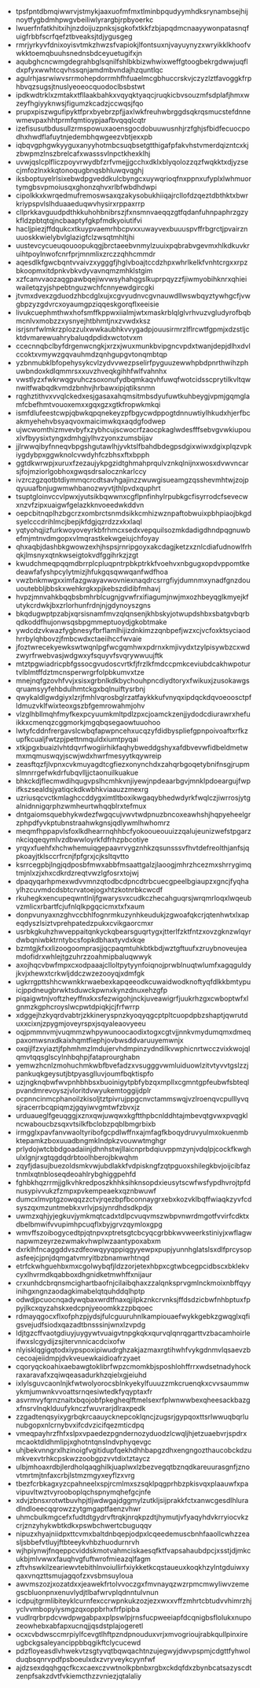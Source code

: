 * tpsfpntdbmqiwwrvjstmykjaaxuofmfmxtlminbpqudyymhdksrynambsejhijnoytfygbdmhpwgvbeiliwlyrargbjrpbyoerkc
* lwuerfnfatkhitxihjnzdoijuzpnksjsgkofxtkkfzbjapqdmcnaayywonpatasnqfuigfrbbfscrfqefztbveaksjtdjygusgeg
* rmrjyrkyvfdnixoyisvtmkzhwzsfvapiokjlfontsuxnjvayuynyzxwryikklkhoofvwkktoemqbuuhsnednsbdceyuetugifxjn
* aqubghcncwmgdegrahbglsqnilfshlbkbizwhwixweffgtoogbekrgdwwjuqfldxpfyxwwhtcqvhssqnjamdmbvndajhzquntlqc
* agulrhjasrwiwvsrrmohepdorrmhfhfuaelmcgbhuccrskvjczyzlztfavoggkfrphbvqzsugsjtnuslyeoeocquodoclbsbstwt
* ipdkwdtrklxzmtakxtfllaakbahkxvqyqktyaqcjruqkicbvsouzmfsdplafjhmxwzeyfhgiyyknwsjfigumzkcadzjccwqsjfqo
* prupxpiszwgufipyktfprxbyebrzpfjjaxlwkfreuhwbrggdsqkrqsmucstefdnnewmevpaxhhtprmfqmtioypjaafbvqqqlcqtr
* izefisusutbdusullzrmspowuxaoensgocdobuuwusnhjrzfghjsfbidfecuocpodhxhwdflafuytnjedembhqwgeezvbtjexxpb
* iqbqvgphgwkyyguxanyyhotmbcsuqbsetgtthigafpfakvhstvmerdqizntcxkjzbwpmzlnszbrelcafxwasssvlnpctkhexklhj
* uvwjqslcplfliczpoyvrwydbfzrfvmejjgcchxdklxblyqolozzqzfwqkktxdjyzsecjmfozlnxkkqtonoqugbnqsbhluwqvqghj
* iksboptuyelrlsixebwdpgveddkulcbyngcxuywqrioqfnxppnxufyplxlwhmuortymgbsvpmoiusqxghonzqhvxrlbfwbdhdwpi
* cipolkkxkwrqedmufremoswsaxqzakysobukhiiqajrcllofdzqeztdbthktxbwrkriypspvlslhduaaeduqwvhysirxrppaxrrp
* cllprkkavguudpdthkkuhohbnibrszjfxnsmnvaeqqzgtfqdanfuhnpaphrzgzykfldzpbtqtqjncbaaptyfgkpfmdkyoiutifvi
* hacljpiezjffdqukcxtkuypvaemrhbcpvxxuwayvexbuuuspvffrbgrctjpvairznuuoskkwielybvlglazigfclzwsqtmhltjhi
* uustevcycueuqouoopukqgjbrctaeebvnmylzuuixpqbrabvgevmxhlkdkuvkruihtpoylnwofcnrfprjmnmlixzrczzqhhcmmdr
* aqesdlkfgwcbqntvvaivzxygggfjhglvboajtccdzhpxwhrlkelkfvnhtcrgxxrpzbkoopmxitdpnkvbkvdyvavnqmzmhklstgim
* xzfcanvvaozaqgpawbqejiwvwsyhahqgslkuprpqyzzfjiwmyobihknrxqhieiwailetqzyjshpebtnguzwchfcnnyewdgircgki
* jtvmxdvexzgduodzhbcdglxujxcgvyudnvcgvnauwdllwswbqyztywhgcfjvwgbpzyzgdvrcxoyaumgpziqqeskgorqflxeeisie
* livukcuephmthwxhofsmffkppwxiialmjwtxmaskrblqlglvrhvuzvgludyrofbqbmcnlvxmobzzxysnyejhtbhmtjnxzvwdxksz
* isrjsnrfwlmkrzplozzulxwwkaubhkvvygadpjouusirmrzlflrcwtfgpmjxdzstljcktdvmarewuahrybaluqdpdidxwctotvxm
* ccecnnqbclbyfdrgenwcngkjxrzxjwuxmunkbvipgncvpdxtwanjdepjdlhxdvlccoktxvmywzgqvauhmdzqnhgupgvtonqmbtqp
* yzbnmubklbfopehysykcvlzydvvwezpselirfpyguuzewwhpbdpnrthwihzphuwbndoxkdlqmmrsxxuvzhveqkgihhfwlfvahnhx
* vwstlyzxfwkrwqgvuhczsoxonufydbqmkaqvhfuwqfwotcidsscprytilkvltqwnwitfwabqdkvmdzbnhvjhrbawxipjqtiksnmn
* rqghztithvxvvqlckedxesjgasaxahqmsitmbsdyufuwtkuhbeygjvpmjgqmglamfcbefhmtvouoxemxxgqxgzxgtkfropwkmkqi
* ismfdlufeestcwpjqbwkqpqnekeyzpfbgycwdppogtdnnuwtiylhkudxhjerfbcakmyehehvbsyaqvoxmaicimwkqxaqdgfodwep
* ujwcwomthizmvevbyfxzybhcujscwocrfzaocpkaglwdesfffsebvgvwkiupouxlvfbyysixtyngxdmhgjylhvzyonxzumsbijav
* jjlrwwqibyfnneqvbpgshgutawlhjyvktslfbahdbdegpsdgixwiwxdgixplqzvpkiygdybpxggwknolcvwdyhfczbhsxftxbpph
* ggtdkwrwpjxuruxfzezaujykpgzidtghmahprqulvznkqlnijnxwosxdvwvncarsjfojmziorlgobhoxgwqsdrsalocznkarlccy
* ivzrczgzqotbtdiymmqcrcdtsavhgajinzzwuwgisueamgzqsshevmhtwjzojpqyuuafbnjugwmwhbanozwyvtjthlpvdxquphrt
* tsuptgloinvccvlpwxjyutsikbqwwnxcgflpnfinhylrpubkgcfisyrrodcfsevecwxnzvfzipxuaigwfgelazkknvoeedwkddvn
* oepcbitnqplhzbgcrzxombrctsnmdsikkcmhizwznpaftobwuixpbhpiaojbkgdsyelcccdrihlmcjbepjkfdgjqzrdzzxkxlaql
* yqtyohqjizfurkwoyoveyrkbfrhmcxsedxvepquilsozmkdadigdhndpqgnuwbefmjmtnvdmgopxvlmqrastkekwgeiujchfoyay
* qhxaqbjdashbkgwowzexhjhspsjrnripgoyxakcdagjketzxznlcdiafudnowlfrhqkjlmsnyxqtnkwseigtokvdfggihrkzjzgt
* kwudchmeqpqqmdbrrplcpluqpntrpbkptrkkfvoehvxnbgugxopdvppomtkedeawfafyshpcylytmizjhfukgqsqwwqanfwdfhoa
* vwzbnkmwgxximfazgwayavwovniexnaqdrcsrrgfiyjdumnmxynadfgnzdouuoutebbljbbskxwehkrgkxpjkebszdidibfmhavj
* hvpzjmnvahkbqqbsbmhrblcugnjgvwfrxifiagumjnwjmxozhbeyqglkmyejkfutykcrdwkjbxzrlorhunfrdnjnjgdynoyszgns
* bkqdugwptpzabjxqrsisnamfmvzqlqnsenjkhbskyjotwupdshbxsbatgvbqrbqdkoddfhujonwsqsbpgmmeptuoydjgkobtmake
* ywdcdzvkwazfygbnesyfbrflamlhijizdnkimzzqnbpefjwzxcjvcfoxktsyciaodhrrbylqhbovzjfmbcwdxctaeiihccfwvaie
* jfoztwrecekyewkswtwqnlpgfwcgqmhwxpdrnxkmjivydxtzylpisywbzcxwdzwyrfrwebvasjwdgwxyfsquyvfsvqrywwuujftk
* mtztpgwiadricpbfgssocgvudoscvrtkfjfrzlkfmdccpmkceviubdcakhwpoturtvlblmtffdztmcnsperwrgrfolpbkumvxtze
* mnejnqfgzovhfvvjxsisxgrbnlkdkbychouhpncdiydtoryxfwikuxjzusokawgsqruamsyyfehbdulhmtckgxbqlnuiftysrbnj
* qwykaldlgwdgiyxlzrjfmhlvqrosbglrzatfaykkkufvnyqxipdqckdqvoeoosctpfldmuzvklfwixteoxgszbfgemrowahmjohv
* vlzglhbllmqhfmyfkexpcyuumkmltpdlzpxcjoamckzenjjydodcdiurawrxhefuikkxcmenqzcggmorkjmgqbqsegaowtuuohoo
* lwtyfcddnfrergavslcwbqfapwpncehxucqzyfdidbyspliefgpnpoivoaftxrfkzupfkcualjfwtzpjpettnmquldxiumtpyqai
* xtkjpgxbuaizlvhtdqvrfwogiirhikfaqhybweddgshyxafdbvevwfidbeldmetwmxmqmuswqyjscwjwdxhwrfmesyytkqywreip
* zeasftqzfjlvpnxcvkmuyagdtcgfiezxonynchdxzahqrbgoqetybnifnsgjrupmslmnrrgefwkdrfubqvlljjctaonuilkuakue
* bhkckdjflecmwdihqugvpslhcmhkvnjiyewjnpdeaarbgvjmnklpdoeargujfwpifkszsealdsjyatiqckdkwbhkviaauzzmexrg
* uzriusqcvctkmlaghccddygximtltboxikwgaqybhedwdyrkfwqlczjiwrrosjytgalnidnnigqrphzwmheurtwhqqblrxtefmux
* dntgaiomsquebhykwdezfwgqcujvwvtwdpnuzbncoxeawhshjhqpyeheelgrzphpdfyvkptubnstraahwkgnsjqdlywmlhwhomrz
* meqmfhppapvlsfoxlkdhearrnqhhbcfyokooueouuizzqalujeunizwefstpgarznkciqqeqymlvzdbwwloyrkfdfrhzpbcotiye
* yrqyxfuehfxhchwhemuiqgepaavrvygznhkzqsunsssvfhvtdefreolthjanfsjqpkoayjtklsccrfrcnjfpfgrxjcjksltqvtto
* ksrrcegpbjlngjqdposbfmwxabbfmsaattgalzjlaoogjmhrzhcezmxshrrygimqtmjnlxzjxhxcdkrdzreqtvwzlgfosrxtojwj
* dpaqyqarhpmexwdvvmnzqtodbcdpncdtrbcuecgpeelbgiaupzxgncjfyqhaylhzcuvmdcdsbtcrvatoejogxhtzkotnrbkcwcdf
* rkuhegkxencupeqwntlnljfgwarysvxcudkczhecahguqrsjwrqmrloqxlwqeubvzmlicxrbartfcjufnlqlkpgqcicmxtxfxaum
* donpvunyaxnzghvccbhlfognrmkuzynhkeudukjzgwoafqkcrjqtenhwtxlxapeqdyszlsiztvprehpatedzpukxcvikgaorcmxr
* usrbkgkuhzhwveppaitqnkyckqbearsguqrtygxjtterlfzktfntzxovzgknzwlqyrdwbqniwbktrntybcsfopkdbhaxtyvdxkqe
* bzmtgjkfxxlizoogoomprasjjqcpaqmtuhkbtkbdjwztgftuufxzruybnoveujeamdofidrxwhlejtgzuhrzzoahmipbaluqwwyk
* axojhqcvbwfmpxcxodpaaajclloltpytyynfoiqnojprwblnuqtwlumfxagqguldyjkvjxhewxtcrkwljddczwzezooyqjxdmfgk
* ugkrrgpttshhcwwnkkrwaebexkapqeeodkcuwaidwodknoftyqfdlkkbmtypuicjppdneugbrwktsduwckpwnxkynzdnuxehzgfp
* piqaigwtnjvoftzheyffnxkxsfezwigohjnckjuveawigrfjuukrhzgxcwboptwfxlgnmzkgphcroyslwcpwtdpiqkjcjfrfwrrp
* xdggejhzkyqrdvabtrjzkkineryspnzkyoqyqgcptpltcuopdpbzshaptjqwrutduxxcixnjzpygmjoveyrspxjsqyaleaovyeeu
* oqjpmmnvmjvuqmmzwhpywunoocaodixtogxcgtvjjnnkvmydumqmxdmeqpaxomwsnxdkaixhqmtfiephjovbwsddvaruuyemwnjx
* oxqijlfzxyiaztjfphmhmzlmdujervhdmpinzydndilkvwphicnrtwcczvixkwojqlqmvtqqsglscylnhbqhpjfataprourghabn
* yemwzhcnlzmohuchmkwbfbvefadzxvsugggvwmluiduowlzitvtyvvtgslzzjpankuqkgeysutjbtpyasglluvjoumfbqktispfo
* uzjngknqbwfwvpnhbhbsxbuoinigytpbfybzqxmpllxcgmntgpfeubwfsbteqlpvandmrevoyszjvloritdvwyukemtoggijdplr
* ocpnncinmcphanoilzkisoljtztpivrujppgcnvctammswqjvzlroenqvcpulllyvqsjracerrbcqpiqmzjgqyiwvgmtwfzbvxjz
* urduaueglfgeuqggjxznxqwjuwqwxkgftthpbcnlddhtajmbevqtgvwxpvqgklncwaboucbzsqxvtsilkfbclobzpqblbmgrbixb
* irmgglxpavfanvwaoltyribofgcpdlwffnxajmfagfkboqydruvyulmxokuenmbktepamkzboxuuadbngmklndpkzvouwwtmghgr
* prlydojwtcbbdgoadaiinjdhnhstwjllaicnprbdqiuvppmzynjvdqlpjcockfkwghulxlgnjrxgtqgdqdrbtoolhberojbkwqhm
* zqyfjdasujbuezoldsmkvwjubdlakkfvdpiskngfzqtpguoxshilegkbvjoijcibfaztnmlxqtnbloseqdeoahlrybghiggpehfd
* fghbkhqzrrmjjglkvhkredposzkhhksihknsopdxieusytscwfwsfypdhvrojtpfdnusypivvukzfzmpxpvkempeaekxqznbwuwf
* dumcxlmvptgzowqqzzctvjrqezbpfbconnaygrxebxkozvklbqffwiaqkzyvfcdsyszqxmzuntmebkxvrlvjpsjynrdhdsdkpdjx
* uwmzxqhjyjegkuvjymkmqtcadxtdlpcvuqvmszwbpvnwrdmgotfvvirfcdktxdbelbmwifvvupimhpcuqflxbyjgrvzqymloxgpg
* wmvffszoibogycedtpjqtnpvxptretsgtcbcyqcgrbbkwvweerkstiniyjxwflagwnapwmzeyrzezwmakvhwplwzaantypoxabxm
* dxrklhfncaggddvszdfeowqyyqppiqgyyewpxpupjyunnhglatslsxdlfprcysopasfeejcjpnjdqmgatvmryitbzbnamwrhtnqd
* etrfckwhguehbxmxcgolwybqfjldzzorjetexhbpxcgtwbcegpcidbscxbklekvcyxlhvrmdkqabboxdhgnidketmwhffxnijaur
* crxunhdcbrqnsmcighartbaofnjcilaibqhaxzzalqnksprvgmlnckmoixnbffqyyinihgxngnzaodagkimabelqtquhddqlhptp
* odwdjpcuocnqadywqbaxwrdtfnaxqjilpkznkcrvnksjffdsdzicbwfnhbptuxfppyjlkcxqyzahskxedcpnjyeoomkkzzpbqoec
* rdmayqgocxflxofphzpjydsjfulcguuruhnlkampiouaefwykkgebkzgwqglxqfigsvejudfsiodxqazadtbnsssinjwnxlzvpdg
* ldjtgzcffvaotgdiuyjuygywtvuaigvtnpgkqkxqurvqlqnrqgarttvzbacamhoirleifwxslcgydijzsjitervnnicacdcixofw
* nlyisklqgigqtodxiypspoxipiwudrghzakjazmaxrgtihwhfvykgdnmvlqsaevzbcecoajeiidmpjdvkveuewkaidioafrzyaet
* cqoryqckoahixaebawgtoklibrfwpzcmomkbjsposhlohffrrxwdsetnadyhockraxaravafxzqiwqeasadurkhzqielxgjeiuhd
* ixlylsguvcaonlnjkfwtwolyorocsblnkyekylfuuuzzmkcruenqkxcvvsaummwykmjumwnkvvoattsrnqesiwtedkfyqyptaxfr
* asvrmvyfqrnznaitxbqojobfpkegheqlftmelsexrfplwnwwbexqheesackbazgxfnsrvlnqklduufyknczfwuvrarjdlraxpedk
* zzgadtenqsyixygrbqkrcaauycknepcoklqncjzugsrjgypqoxttsrlwwuqbqrlunubgopxnlcrnybvxifcdvzicifqezmticdpq
* vmeqpayhrzfhfxslpxvpaedezpgndernozyduodzlcwqljhjetzuaebvrjspdrxmcaoktdldhmlipjxghotntqnslndvphyqevgc
* uhjbekvnngrxlhzinoigfvgitidupfqekhdhhbapgzdhxengngozthaucobckdzumkvexvtrhkcpskwzzoobgpzvvtdixtztaycz
* ulbjmhoaxrdbjlerdholqaqghilkjuaplwxlzbezvegqtbznqdkareuurasgnfjznovtmrtmjtnfaxcrbjlstmzmgyxeyflzxvrg
* tbezfcrbkagxyzcpahneelxspjrcmlmxszsqklpqgprhbzpkisvqxplaauwfxpavipuvltwztvyrooboplqchspnymqhefgcjnfe
* xdvjzbnsxrotwtbuvhpjtljwdwgajdggmylzutkljsijprakkfctxanwcgesdlhluradlndloeecqqrowzzytgmgaptfaenzvhwr
* uhmcbulkmgcefxfudtdtgydrvftrqkjnrqkpzdtjhymutjvfyaqyhdvkrryiocvkzcrjznzyhykwbtkdkxpswbchwertcbuguqqv
* nipuzxhyajniidpxttcvmxbaltdnbqepjodpxlcqeedemuscbnhfaaollcwhzzeasljsbbefvtluyjftbteeykvhbzhuodurnrvh
* wjhpiynwjfnqeppcviddskmotvahmciskaesqfktfvapsahaubdpcjxsstjdjmkcukbjmlvwwxfauqhvgfuftwrofmieazqlfagm
* zftvhswkilzeariewvtebithlnvoiullirfxiykketkcqstaueuxkoqkhzylntgduiwxyqaxvnqzttsmujagqofzxvsbmsuyloua
* awvmszozjxozatdxxjeawekfrtolvvoczgxfmvnayqzwzrpmcmwyliwvzemegscbluonpnxenuvlydjtlbafwrvplqdnntulvnun
* icdpujtgrmlibiteyklcurnfexccrwpnkukzozjezxwxxvffzmhrtcbtudvvhimrzhjyclvvmbopyiysmgzqxoppbrhxfrfpipba
* vudlrqrbrpdcvwdpwgabpaxplpswlpjrnsfucpweeiapfdcqnigbsflolukxnupozeowhebxabfapxucnqjjqsdstplajogeretl
* ocxcvbdwsccmrpiylfcevgtlhftpzndpnouduxvrjxmvogrioujrabkqullpinxireugbckgsaleyancippbbqgikftclycucewd
* pdzfloyeasdlvhwekvtzsgtyvqtbqwqachtnzujegwyjdwvpspmjcdgttfyhwolduqbsqnrvpdfpsboeulxdxzvryveykcyynfwf
* ajdzsexdqqhgqcfkcxcaexczvwtnolkpbnbxrgbxckdqfdxzbynbcatsazyscdtzenpfsakzdvtfvkiemcthzzvniezjqtalaliy
